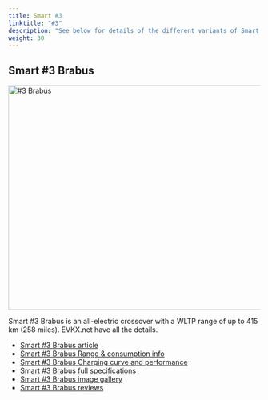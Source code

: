 ```yaml
---
title: Smart #3
linktitle: "#3"
description: "See below for details of the different variants of Smart #3"
weight: 30
---
```

## Smart #3 Brabus

<a href="/models/smart/hash3/hash3_brabus/"><img src="https://media.evkx.net/multimedia/models/smart/hash3/hash3_brabus/main_1_st.jpg" width="800" height="449" alt="#3 Brabus" ></a>

Smart #3 Brabus is an all-electric crossover with a WLTP range of up to 415 km (258 miles). EVKX.net have all the details. 

- [Smart #3 Brabus article](/models/smart/hash3/hash3_brabus/)
- [Smart #3 Brabus Range & consumption info](/models/smart/hash3/hash3_brabus/rangeandconsumption)
- [Smart #3 Brabus Charging curve and performance](/models/smart/hash3/hash3_brabus/chargingcurve)
- [Smart #3 Brabus full specifications](/models/smart/hash3/hash3_brabus/specifications)
- [Smart #3 Brabus image gallery](/models/smart/hash3/hash3_brabus/gallery)
- [Smart #3 Brabus reviews](/models/smart/hash3/hash3_brabus/reviews)

